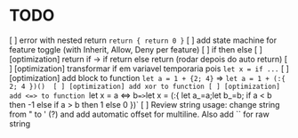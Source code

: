 # TODO

[ ] error with nested return `return { return 0 }`
  [ ] add state machine for feature toggle (with Inherit, Allow, Deny per feature)
[ ] if then else
  [ ] [optimization] return if -> if return else return (rodar depois do auto return)
  [ ] [optimization] transformar if em variavel temporaria pois `let x = if ...`
[ ] [optimization] add block to function `let a = 1 + {2; 4}` => `let a = 1 + (:{ 2; 4 })() 
[ ] [optimization] add xor to function
[ ] [optimization] add <=> to function `let x = a <=> b` => `let x = (:{ let a_=a;let b_=b; if a < b then -1 else if a > b then 1 else 0 })`
[ ] Review string usage: change string from " to ' (?) and add automatic offset for multiline. Also add `` for raw string
